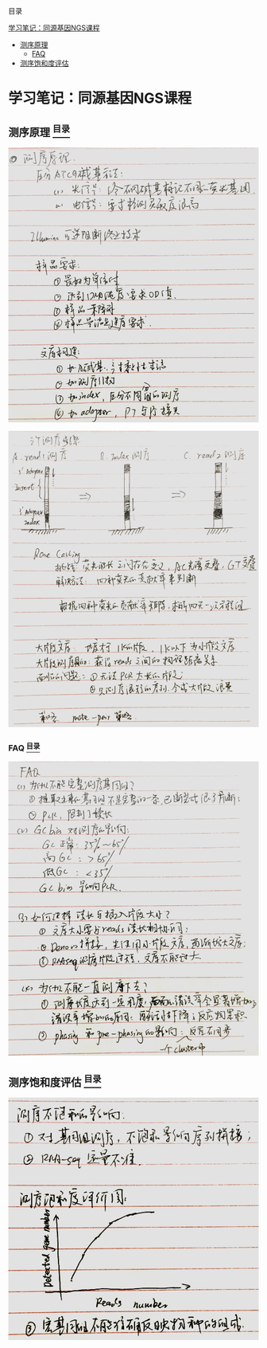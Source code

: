 <a name="content">目录</a>

[学习笔记：同源基因NGS课程](#title)
- [测序原理](#principle)
	- [FAQ](#faq)
- [测序饱和度评估](#saturation)




<h1 name="title">学习笔记：同源基因NGS课程</h1>

<a name="principle"><h2>测序原理 [<sup>目录</sup>](#content)</h2></a>

<p align="center"><img src=./picture/NGS-course-note-1.jpg width=800 /></p>

<p align="center"><img src=./picture/NGS-course-note-2.jpg width=800 /></p>

<a name="faq"><h3>FAQ [<sup>目录</sup>](#content)</h3></a>

<p align="center"><img src=./picture/NGS-course-note-3.jpg width=800 /></p>

<a name="saturation"><h2>测序饱和度评估 [<sup>目录</sup>](#content)</h2></a>

<p align="center"><img src=./picture/NGS-course-note-4-1.jpg width=700 /></p>
